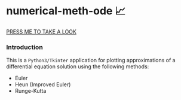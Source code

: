 # numerical-meth-ode 📈 

[PRESS ME TO TAKE A LOOK](http://htmlpreview.github.io/?https://github.com/fenchelfen/numerical_meth_ode/blob/master/preview.html)

### Introduction
This is a `Python3/Tkinter` application for plotting approximations of a differential equation solution using the following methods:

* Euler
* Heun (Improved Euler)
* Runge-Kutta

